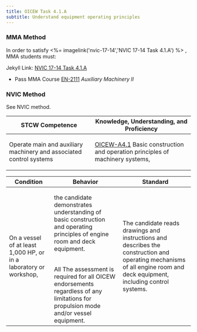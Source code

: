 ```yaml
---
title: OICEW Task 4.1.A 
subtitle: Understand equipment operating principles
---
```



### MMA Method

In order to satisfy <%= imagelink('nvic-17-14','NVIC 17-14  Task  4.1.A') %> , MMA students must:

Jekyll Link: [NVIC 17-14  Task  4.1.A](/stcw23/assets/images/nvic-17-14.pdf)

* Pass MMA Course  [EN-2111](EN-2111) *Auxiliary Machinery II*


### NVIC Method

<a onclick="togglevisibility('nvic_methods')" >See NVIC method.</a>

<div id='nvic_methods' class='hide'>

<table>
<thead>
<tr>
<th class='forty'> STCW Competence </th>
<th class='sixty'> Knowledge, Understanding, and Proficiency </th>
</tr>
</thead>




<tbody>
<tr><td markdown='1'>

Operate main and auxiliary machinery and associated control systems

</td><td markdown='1'>

[OICEW-A4.1](../../tables/31.html#OICEW-A4.1) Basic construction and operation principles of machinery systems,

</td></tr>


</tbody>
</table>


<table>
<thead>
<tr><th class='twenty'>  Condition </th><th class='twenty'> Behavior </th><th  class='sixty'>Standard </th></tr>
</thead>
<tbody >



<tr><td markdown='1'>

On a vessel of at least 1,000 HP, or in a laboratory or workshop,

</td><td markdown='1'>

the candidate demonstrates understanding of basic construction and operating principles of engine room and deck equipment.

<br>

<div class="tooltip">All
<span class="tooltiptext">
The assessment is required for all OICEW endorsements regardless of any limitations for propulsion mode and/or vessel equipment.
</span>
</div>


</td><td markdown='1'>

The candidate reads drawings and instructions and describes the construction and operating mechanisms of all engine room and deck equipment, including control systems.

</td></tr>
</tbody>
</table>
</div>

